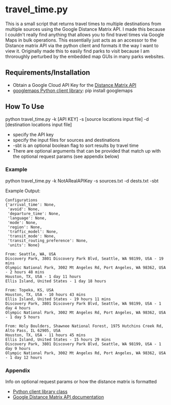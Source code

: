 # travel_time.py
This is a small script that returns travel times to multiple destinations from multiple sources using the Google Distance Matrix API. I made this because I couldn't really find anything that allows you to find travel times via Google Maps in bulk operations. This essentially just acts as an accessor to the Distance matrix API via the python client and formats it the way I want to view it. Originally made this to easily find parks to visit because I am throroughly perturbed by the embedded map GUIs in many parks websites.

## Requirements/Installation
* Obtain a Google Cloud API Key for the [Distance Matrix API](https://developers.google.com/maps/documentation/distance-matrix/get-api-key)
* [googlemaps Python client library](https://github.com/googlemaps/google-maps-services-python): pip install googlemaps

## How To Use
python travel_time.py -k [API KEY] -s [source locations input file] -d [destination locations input file]

* specify the API key
* specify the input files for sources and destinations
* -sbt is an optional boolean flag to sort results by travel time
* There are optional arguments that can be provided that match up with the optional request params (see appendix below)

### Example
python travel_time.py -k NotARealAPIKey -s sources.txt -d dests.txt -sbt

Example Output:
```
Configurations
{'arrival_time': None,
 'avoid': None,
 'departure_time': None,
 'language': None,
 'mode': None,
 'region': None,
 'traffic_model': None,
 'transit_mode': None,
 'transit_routing_preference': None,
 'units': None}

From: Seattle, WA, USA
Discovery Park, 3801 Discovery Park Blvd, Seattle, WA 98199, USA - 19 mins
Olympic National Park, 3002 Mt Angeles Rd, Port Angeles, WA 98362, USA - 2 hours 48 mins
Houston, TX, USA - 1 day 11 hours
Ellis Island, United States - 1 day 18 hours

From: Topeka, KS, USA
Houston, TX, USA - 10 hours 43 mins
Ellis Island, United States - 19 hours 11 mins
Discovery Park, 3801 Discovery Park Blvd, Seattle, WA 98199, USA - 1 day 4 hours
Olympic National Park, 3002 Mt Angeles Rd, Port Angeles, WA 98362, USA - 1 day 5 hours

From: Holy Boulders, Shawnee National Forest, 1975 Hutchins Creek Rd, Alto Pass, IL 62905, USA
Houston, TX, USA - 11 hours 45 mins
Ellis Island, United States - 15 hours 29 mins
Discovery Park, 3801 Discovery Park Blvd, Seattle, WA 98199, USA - 1 day 9 hours
Olympic National Park, 3002 Mt Angeles Rd, Port Angeles, WA 98362, USA - 1 day 12 hours
```

### Appendix
Info on optional request params or how the distance matrix is formatted
* [Python client library class](https://github.com/googlemaps/google-maps-services-python/blob/master/googlemaps/distance_matrix.py)
* [Google Distance Matrix API documentation](https://developers.google.com/maps/documentation/distance-matrix/intro#DistanceMatrixRequests)

